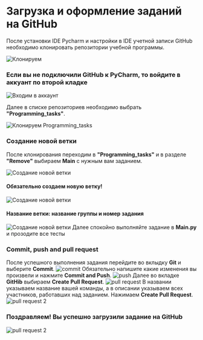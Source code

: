 # Загрузка и оформление заданий на GitHub
После установки IDE Pycharm и настройки в IDE учетной записи GitHub необходимо клонировать репозитории учебной программы. 

![Клонируем](images/guide1.png)

### Если вы не подключили GitHub к PyCharm, то войдите в аккуант по второй кладке 

![Входим в аккаунт](images/guide2.png)

Далее в списке репозиториев необходимо выбрать **"Programming_tasks"**.

![Клонируем Programming_tasks](images/guide3.png)

### Создание новой ветки
После клонирования переходим в **"Programming_tasks"** и в разделе **"Remove"** выбираем **Main** с нужным вам заданием.

![Создание новой ветки](images/guide4.png)
#### Обязательно создаем новую ветку!

![Создание новой ветки](images/guide5.png)
#### Название ветки: название группы и номер задания
![Создание новой ветки](images/guide6.png)
Далее спокойно выполняйте задание в **Main.py** и прозодите все тесты
### Commit, push and pull request
После успешного выполнения задания перейдите во вклыдку **Git** и выберите **Commit**.
![commit](images/guide7.png)
Обязательно напишите какие изменения вы произвели и нажмите **Commit and Push**.
![push](images/guide8.png)
Далее во вкладке **GitHib** выбираем **Create Pull Request**.
![pull request](images/guide9.png)
В названии указываем название вашей команды, а в описании указываем всех участников, работавших над заданием. Нажимаем **Create Pull Request**.
![pull request 2](images/guide10.png)
### Поздравляем! Вы успешно загрузили задание на GitHub
![pull request 2](images/mem.png)





